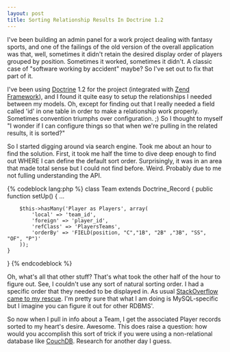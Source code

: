 ```yaml
--- 
layout: post
title: Sorting Relationship Results In Doctrine 1.2
---
```

<p>
I've been building an admin panel for a work project dealing with fantasy sports, and one of the failings of the old version of the overall application was that, well, sometimes it didn't retain the desired display order of players grouped by position.  Sometimes it worked, sometimes it didn't.  A classic case of "software working by accident" maybe?  So I've set out to fix that part of it.
</p>
<p>
I've been using <a href="http://www.doctrine-project.org">Doctrine</a> 1.2 for the project (integrated with <a href="http://framework.zend.com">Zend Framework</a>), and I found it quite easy to setup the relationships I needed between my models.  Oh, except for finding out that I really needed a field called 'id' in one table in order to make a relationship work properly.  Sometimes convention triumphs over configuration. ;)
So I thought to myself "I wonder if I can configure things so that when we're pulling in the related results, it is sorted?"
</p>
<p>
So I started digging around via search engine.  Took me about an hour to find the solution.  First, it took me half the time to dive deep enough to find out WHERE I can define the default sort order.  Surprisingly, it was in an area that made total sense but I could not find before.  Weird.  Probably due to me not fulling understanding the API.
</p>
{% codeblock lang:php %}
class Team extends Doctrine_Record 
{
	public function setUp() 
	{
                ...

		$this->hasMany('Player as Players', array(
			'local' => 'team_id',
			'foreign' => 'player_id',
			'refClass' => 'PlayersTeams',
			'orderBy' => 'FIELD(position, "C","1B", "2B" ,"3B", "SS", "OF", "P")'
		));
	}
}
{% endcodeblock %}

<p>
Oh, what's all that other stuff?  That's what took the other half of the hour to figure out.  See, I couldn't use any sort of natural sorting order.  I had a specific order that they needed to be displayed in.  As usual <a href="http://stackoverflow.com/questions/134379/returning-query-results-in-predefined-order">StackOverflow came to my rescue</a>.  I'm pretty sure that what I am doing is MySQL-specific but I imagine you can figure it out for other RDBMS'.
</p>
<p>
So now when I pull in info about a Team, I get the associated Player records sorted to my heart's desire.  Awesome.  This does raise a question:  how would you accomplish this sort of trick if you were using a non-relational database like <a href="http://couchdb.apache.org">CouchDB</a>.  Research for another day I guess.
</p>
